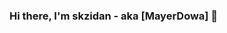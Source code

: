 ### Hi there, I'm skzidan - aka [MayerDowa] 👋 

<!--
**skzidan/skzidan** is a ✨ _special_ ✨ repository because its `README.md` (this file) appears on your GitHub profile.



- 🔭 I’m currently looking for Job 
- 🌱 I’m currently learning nothing
- 😄 Pronouns: He/Him
- ⚡ Fun fact: I love to watch anime and play games on pc
